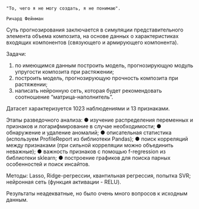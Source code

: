                                                                                                                     "То, чего я не могу создать, я не понимаю".
                                                                                                                                                Ричард Фейнман
Суть прогнозирования заключается в симуляции представительного элемента объема композита, на основе данных о характеристиках входящих компонентов (связующего и армирующего компонента).

Задачи:
1)	по имеющимся данным построить модель, прогнозирующую модуль упругости композита при растяжении;
2)	построить модель, прогнозирующую прочность композита при растяжении;
3)	написать нейронную сеть, которая будет рекомендовать соотношение “матрица-наполнитель”.

Датасет характеризуется 1023 наблюдениями и 13 признаками.

Этапы разведочного анализа:
●	изучение распределения переменных и признаков и логарифмирование в случае необходимости;
●	обнаружение и удаление аномалий;
●	описательная статистика (используем ProfileReport из библиотеки Pandas);
●	поиск корреляций между признаками (при сильной корреляции можно объединить неважные);
●	важность признаков с помощью f-regression из библиотеки sklearn;
●	построение графиков для поиска парных особенностей и поиск инсайтов.

Методы: Lasso, Ridge-регрессии, квантильная регрессия, попытка SVR; нейронная сеть (функция активации - RELU).

Результаты неадекватные, но было очень много вопросов к исходным данным.
